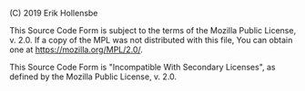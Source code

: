 (C) 2019 Erik Hollensbe

This Source Code Form is subject to the terms of the Mozilla Public License, v. 2.0.
If a copy of the MPL was not distributed with this file, You can obtain
one at https://mozilla.org/MPL/2.0/.

This Source Code Form is "Incompatible With Secondary Licenses", as
defined by the Mozilla Public License, v. 2.0.
